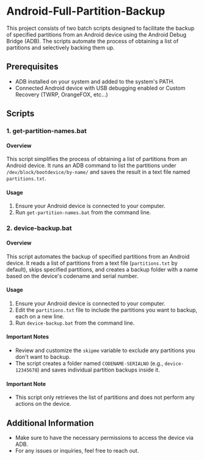 # Android-Full-Partition-Backup

This project consists of two batch scripts designed to facilitate the backup of specified partitions from an Android device using the Android Debug Bridge (ADB). The scripts automate the process of obtaining a list of partitions and selectively backing them up.

## Prerequisites

- ADB installed on your system and added to the system's PATH.
- Connected Android device with USB debugging enabled or Custom Recovery (TWRP, OrangeFOX, etc...)

## Scripts

### 1. get-partition-names.bat

#### Overview

This script simplifies the process of obtaining a list of partitions from an Android device. It runs an ADB command to list the partitions under `/dev/block/bootdevice/by-name/` and saves the result in a text file named `partitions.txt`.

#### Usage

1. Ensure your Android device is connected to your computer.
2. Run `get-partition-names.bat` from the command line.


### 2. device-backup.bat

#### Overview

This script automates the backup of specified partitions from an Android device. It reads a list of partitions from a text file (`partitions.txt` by default), skips specified partitions, and creates a backup folder with a name based on the device's codename and serial number.

#### Usage

1. Ensure your Android device is connected to your computer.
2. Edit the `partitions.txt` file to include the partitions you want to backup, each on a new line.
3. Run `device-backup.bat` from the command line.

#### Important Notes

- Review and customize the `skipme` variable to exclude any partitions you don't want to backup.
- The script creates a folder named `CODENAME-SERIALNO` (e.g., `device-12345678`) and saves individual partition backups inside it.


#### Important Note

- This script only retrieves the list of partitions and does not perform any actions on the device.

## Additional Information

- Make sure to have the necessary permissions to access the device via ADB.
- For any issues or inquiries, feel free to reach out.

